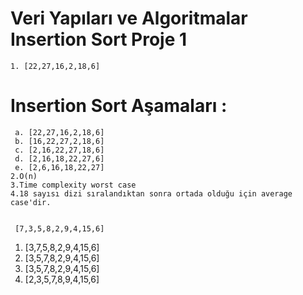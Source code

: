# Veri Yapıları ve Algoritmalar Insertion Sort Proje 1 #

    
    1. [22,27,16,2,18,6] 
    
   # Insertion Sort Aşamaları : #
     a. [22,27,16,2,18,6]  
     b. [16,22,27,2,18,6]  
     c. [2,16,22,27,18,6]
     d. [2,16,18,22,27,6]
     e. [2,6,16,18,22,27]
    2.O(n) 
    3.Time complexity worst case
    4.18 sayısı dizi sıralandıktan sonra ortada olduğu için average case'dir. 
    
     
     [7,3,5,8,2,9,4,15,6]
      
1.	[3,7,5,8,2,9,4,15,6]
2.	[3,5,7,8,2,9,4,15,6]
3.	[3,5,7,8,2,9,4,15,6] 
4.	[2,3,5,7,8,9,4,15,6]

